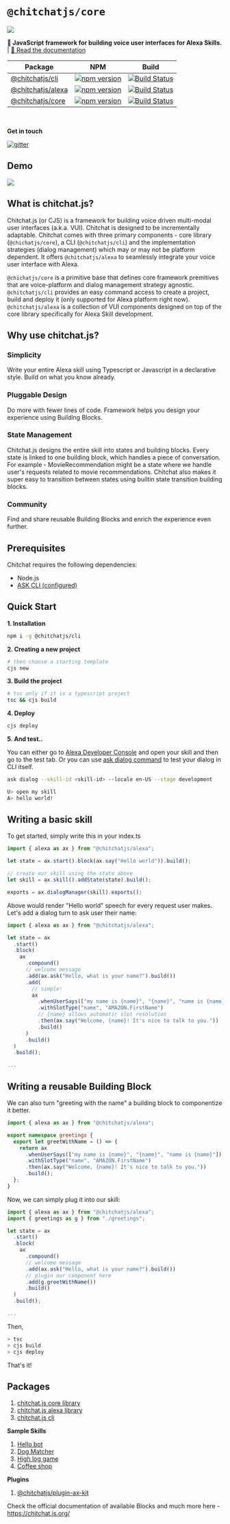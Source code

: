 # `@chitchatjs/core`

![](./images/logo/logo-128x128.png)

<strong>🤖 JavaScript framework for building voice user interfaces for Alexa Skills. </strong> | <a href="https://chitchat.js.org">📄 Read the documentation </a>

| Package                                                              | NPM                                                                                                                  | Build                                                                                                                                            |
| -------------------------------------------------------------------- | -------------------------------------------------------------------------------------------------------------------- | ------------------------------------------------------------------------------------------------------------------------------------------------ |
| [@chitchatjs/cli](https://www.npmjs.com/package/@chitchatjs/cli)     | [![npm version](https://badge.fury.io/js/%40chitchatjs%2Fcli.svg)](https://badge.fury.io/js/%40chitchatjs%2Fcli)     | [![Build Status](https://github.com/chitchatjs/chitchatjs/workflows/build-workflow/badge.svg)](https://github.com/chitchatjs/chitchatjs/actions) |
| [@chitchatjs/alexa](https://www.npmjs.com/package/@chitchatjs/alexa) | [![npm version](https://badge.fury.io/js/%40chitchatjs%2Falexa.svg)](https://badge.fury.io/js/%40chitchatjs%2Falexa) | [![Build Status](https://github.com/chitchatjs/chitchatjs/workflows/build-workflow/badge.svg)](https://github.com/chitchatjs/chitchatjs/actions) |
| [@chitchatjs/core](https://www.npmjs.com/package/@chitchatjs/core)   | [![npm version](https://badge.fury.io/js/%40chitchatjs%2Fcore.svg)](https://badge.fury.io/js/%40chitchatjs%2Fcore)   | [![Build Status](https://github.com/chitchatjs/chitchatjs/workflows/build-workflow/badge.svg)](https://github.com/chitchatjs/chitchatjs/actions) |

<br/>

**Get in touch**

[![gitter](https://badges.gitter.im/chitchat-js/community.png)](https://gitter.im/chitchat-js/community)

## Demo

![](./images/gifs/create-project.gif)

## What is chitchat.js?

Chitchat.js (or CJS) is a framework for building voice driven multi-modal user interfaces (a.k.a. VUI). Chitchat is designed to be incrementally adaptable. Chitchat comes with three primary components - core library (`@chichatjs/core`), a CLI (`@chitchatjs/cli`) and the implementation strategies (dialog management) which may or may not be platform dependent. It offers `@chitchatjs/alexa` to seamlessly integrate your voice user interface with Alexa.

`@chichatjs/core` is a primitive base that defines core framework premitives that are voice-platform and dialog management strategy agnostic. `@chitchatjs/cli` provides an easy command access to create a project, build and deploy it (only supported for Alexa platform right now). `@chitchatjs/alexa` is a collection of VUI components designed on top of the core library specifically for Alexa Skill development.

## Why use chitchat.js?

### Simplicity

Write your entire Alexa skill using Typescript or Javascript in a declarative style. Build on what you know already.

### Pluggable Design

Do more with fewer lines of code. Framework helps you design your experience using Building Blocks.

### State Management

Chitchat.js designs the entire skill into states and building blocks. Every state is linked to one building block, which handles a piece of conversation. For example - MovieRecommendation might be a state where we handle user's requests related to movie recommendations. Chitchat also makes it super easy to transition between states using builtin state transition building blocks.

### Community

Find and share reusable Building Blocks and enrich the experience even further.

## Prerequisites

Chitchat requires the following dependencies:

- Node.js
- [ASK CLI (configured)](https://www.npmjs.com/package/ask-cli)

## Quick Start

**1. Installation**

```sh
npm i -g @chitchatjs/cli
```

**2. Creating a new project**

```sh
# then choose a starting template
cjs new
```

**3. Build the project**

```sh
# tsc only if it is a typescript project
tsc && cjs build
```

**4. Deploy**

```sh
cjs deploy
```

**5. And test..**

You can either go to [Alexa Developer Console](https://developer.amazon.com) and open your skill and then go to the test tab.
Or you can use [ask dialog command](https://developer.amazon.com/en-US/docs/alexa/smapi/ask-cli-command-reference.html#dialog-command) to test your dialog in CLI itself.

```sh
ask dialog --skill-id <skill-id> --locale en-US --stage development

U> open my skill
A> hello world!
```

## Writing a basic skill

To get started, simply write this in your index.ts

```ts
import { alexa as ax } from "@chitchatjs/alexa";

let state = ax.start().block(ax.say("Hello world")).build();

// create our skill using the state above
let skill = ax.skill().addState(state).build();

exports = ax.dialogManager(skill).exports();
```

Above would render "Hello world" speech for every request user makes. Let's add a dialog turn to ask user their name:

```ts
import { alexa as ax } from "@chitchatjs/alexa";

let state = ax
  .start()
  .block(
    ax
      .compound()
      // welcome message
      .add(ax.ask("Hello, what is your name?").build())
      .add(
        // simple!
        ax
          .whenUserSays(["my name is {name}", "{name}", "name is {name}"])
          .withSlotType("name", "AMAZON.FirstName")
          // {name} allows automatic slot resolution
          .then(ax.say("Welcome, {name}! It's nice to talk to you."))
          .build()
      )
      .build()
  )
  .build();

...
```

## Writing a reusable Building Block

We can also turn "greeting with the name" a building block to componentize it better.

```ts
import { alexa as ax } from "@chitchatjs/alexa";

export namespace greetings {
  export let greetWithName = () => {
    return ax
      .whenUserSays(["my name is {name}", "{name}", "name is {name}"])
      .withSlotType("name", "AMAZON.FirstName")
      .then(ax.say("Welcome, {name}! It's nice to talk to you."))
      .build();
  };
}
```

Now, we can simply plug it into our skill:

```ts
import { alexa as ax } from "@chitchatjs/alexa";
import { greetings as g } from "./greetings";

let state = ax
  .start()
  .block(
    ax
      .compound()
      // welcome message
      .add(ax.ask("Hello, what is your name?").build())
      // plugin our component here
      .add(g.greetWithName())
      .build()
  )
  .build();

...
```

Then,

```sh
> tsc
> cjs build
> cjs deploy
```

That's it!

## Packages

1. [chitchat.js core library](https://www.npmjs.com/package/@chitchatjs/core)
2. [chitchat.js alexa library](https://www.npmjs.com/package/@chitchatjs/alexa)
3. [chitchat.js cli](https://www.npmjs.com/package/@chitchatjs/cli)

**Sample Skills**

1. [Hello bot](https://github.com/chitchatjs/hello-bot-template)
2. [Dog Matcher](https://github.com/chitchatjs/pet-match-template)
3. [High log game](https://github.com/chitchatjs/high-low-game)
4. [Coffee shop](https://github.com/chitchatjs/coffee-shop)

**Plugins**

1. [@chitchatjs/plugin-ax-kit](https://www.npmjs.com/package/@chitchatjs/plugin-ax-kit)

Check the official documentation of available Blocks and much more here - https://chitchat.js.org/
